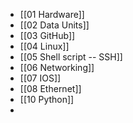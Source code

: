 - [[01 Hardware]]
- [[02 Data Units]]
- [[03 GitHub]]
- [[04 Linux]]
- [[05 Shell script -- SSH]]
- [[06 Networking]]
- [[07 IOS]]
- [[08 Ethernet]]
- [[10 Python]]
- 
